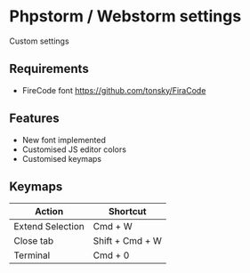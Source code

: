 # Phpstorm / Webstorm settings
Custom settings

## Requirements
- FireCode font https://github.com/tonsky/FiraCode

## Features
- New font implemented
- Customised JS editor colors
- Customised keymaps

## Keymaps


| Action | Shortcut |
|---|---|
|Extend Selection|Cmd + W|
|Close tab| Shift + Cmd + W|
|Terminal| Cmd + 0|



